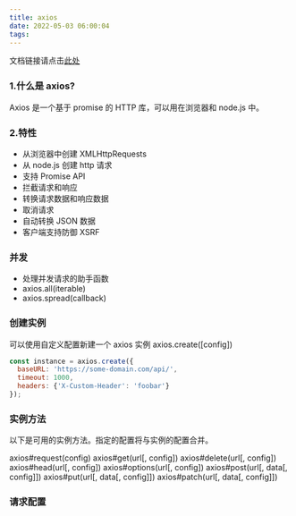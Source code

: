 ```yaml
---
title: axios
date: 2022-05-03 06:00:04
tags:
---
```


文档链接请点击[此处](http://www.axios-js.com/zh-cn/docs/)


### 1.什么是 axios?
Axios 是一个基于 promise 的 HTTP 库，可以用在浏览器和 node.js 中。


### 2.特性
* 从浏览器中创建 XMLHttpRequests
* 从 node.js 创建 http 请求
* 支持 Promise API
* 拦截请求和响应
* 转换请求数据和响应数据
* 取消请求
* 自动转换 JSON 数据
* 客户端支持防御 XSRF

### 并发

* 处理并发请求的助手函数
* axios.all(iterable)
* axios.spread(callback)

### 创建实例

可以使用自定义配置新建一个 axios 实例
axios.create([config])

```js
const instance = axios.create({
  baseURL: 'https://some-domain.com/api/',
  timeout: 1000,
  headers: {'X-Custom-Header': 'foobar'}
});
```

### 实例方法

以下是可用的实例方法。指定的配置将与实例的配置合并。

axios#request(config)
axios#get(url[, config])
axios#delete(url[, config])
axios#head(url[, config])
axios#options(url[, config])
axios#post(url[, data[, config]])
axios#put(url[, data[, config]])
axios#patch(url[, data[, config]])

### 请求配置

